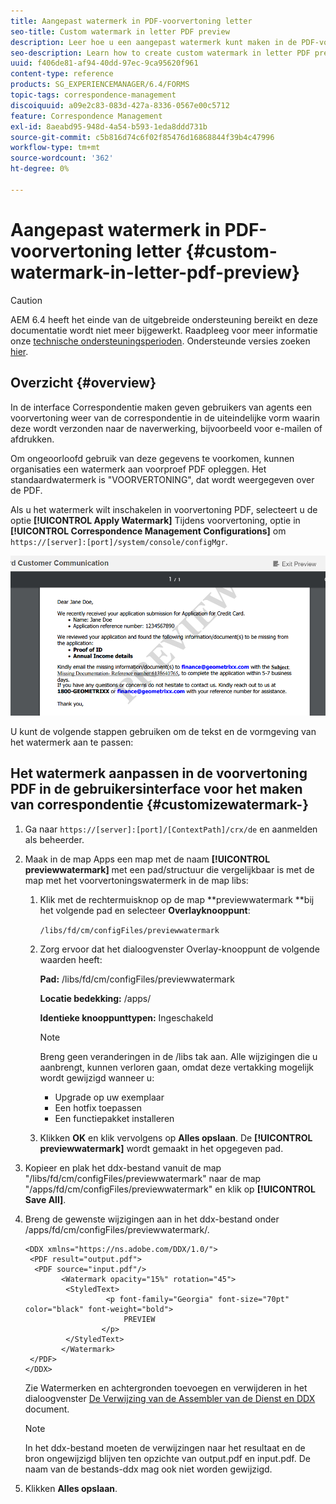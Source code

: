 ```yaml
---
title: Aangepast watermerk in PDF-voorvertoning letter
seo-title: Custom watermark in letter PDF preview
description: Leer hoe u een aangepast watermerk kunt maken in de PDF-voorvertoning.
seo-description: Learn how to create custom watermark in letter PDF preview.
uuid: f406de81-af94-40dd-97ec-9ca95620f961
content-type: reference
products: SG_EXPERIENCEMANAGER/6.4/FORMS
topic-tags: correspondence-management
discoiquuid: a09e2c83-083d-427a-8336-0567e00c5712
feature: Correspondence Management
exl-id: 8aeabd95-948d-4a54-b593-1eda8ddd731b
source-git-commit: c5b816d74c6f02f85476d16868844f39b4c47996
workflow-type: tm+mt
source-wordcount: '362'
ht-degree: 0%

---
```


# Aangepast watermerk in PDF-voorvertoning letter {#custom-watermark-in-letter-pdf-preview}

>[!CAUTION]
>
>AEM 6.4 heeft het einde van de uitgebreide ondersteuning bereikt en deze documentatie wordt niet meer bijgewerkt. Raadpleeg voor meer informatie onze [technische ondersteuningsperioden](https://helpx.adobe.com/support/programs/eol-matrix.html). Ondersteunde versies zoeken [hier](https://experienceleague.adobe.com/docs/).

## Overzicht {#overview}

In de interface Correspondentie maken geven gebruikers van agents een voorvertoning weer van de correspondentie in de uiteindelijke vorm waarin deze wordt verzonden naar de naverwerking, bijvoorbeeld voor e-mailen of afdrukken.

Om ongeoorloofd gebruik van deze gegevens te voorkomen, kunnen organisaties een watermerk aan voorproef PDF opleggen. Het standaardwatermerk is &quot;VOORVERTONING&quot;, dat wordt weergegeven over de PDF.

Als u het watermerk wilt inschakelen in voorvertoning PDF, selecteert u de optie **[!UICONTROL Apply Watermark]** Tijdens voorvertoning, optie in **[!UICONTROL Correspondence Management Configurations]** om `https://[server]:[port]/system/console/configMgr`.

![default-watermark](assets/default-watermark.png)

U kunt de volgende stappen gebruiken om de tekst en de vormgeving van het watermerk aan te passen:

## Het watermerk aanpassen in de voorvertoning PDF in de gebruikersinterface voor het maken van correspondentie {#customizewatermark-}

1. Ga naar `https://[server]:[port]/[ContextPath]/crx/de` en aanmelden als beheerder.
1. Maak in de map Apps een map met de naam **[!UICONTROL previewwatermark]** met een pad/structuur die vergelijkbaar is met de map met het voorvertoningswatermerk in de map libs:

   1. Klik met de rechtermuisknop op de map **previewwatermark **bij het volgende pad en selecteer **Overlayknooppunt**:

      `/libs/fd/cm/configFiles/previewwatermark`

   1. Zorg ervoor dat het dialoogvenster Overlay-knooppunt de volgende waarden heeft:

      **Pad:** /libs/fd/cm/configFiles/previewwatermark

      **Locatie bedekking:** /apps/

      **Identieke knooppunttypen:** Ingeschakeld

      >[!NOTE]
      >
      >Breng geen veranderingen in de /libs tak aan. Alle wijzigingen die u aanbrengt, kunnen verloren gaan, omdat deze vertakking mogelijk wordt gewijzigd wanneer u:
      >
      >* Upgrade op uw exemplaar
      >* Een hotfix toepassen
      >* Een functiepakket installeren


   1. Klikken **OK** en klik vervolgens op **Alles opslaan**. De **[!UICONTROL previewwatermark]** wordt gemaakt in het opgegeven pad.

1. Kopieer en plak het ddx-bestand vanuit de map &quot;/libs/fd/cm/configFiles/previewwatermark&quot; naar de map &quot;/apps/fd/cm/configFiles/previewwatermark&quot; en klik op **[!UICONTROL Save All]**.
1. Breng de gewenste wijzigingen aan in het ddx-bestand onder /apps/fd/cm/configFiles/previewwatermark/.

   ```
   <DDX xmlns="https://ns.adobe.com/DDX/1.0/">
    <PDF result="output.pdf">
     <PDF source="input.pdf"/>
           <Watermark opacity="15%" rotation="45">
            <StyledText>
                     <p font-family="Georgia" font-size="70pt" color="black" font-weight="bold">
                         PREVIEW
                    </p>
            </StyledText>
           </Watermark>
    </PDF>
   </DDX>
   ```

   Zie Watermerken en achtergronden toevoegen en verwijderen in het dialoogvenster [De Verwijzing van de Assembler van de Dienst en DDX](https://help.adobe.com/en_US/livecycle/11.0/ddxRef.pdf) document.

   >[!NOTE]
   >
   >In het ddx-bestand moeten de verwijzingen naar het resultaat en de bron ongewijzigd blijven ten opzichte van output.pdf en input.pdf. De naam van de bestands-ddx mag ook niet worden gewijzigd.

1. Klikken **Alles opslaan**.
